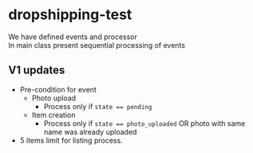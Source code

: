 # dropshipping-test

We have defined events and processor<br />
In main class present sequential processing of events

## V1 updates
- Pre-condition for event
  - Photo upload
    - Process only if `state == pending`
  - Item creation
    - Process only if `state == photo_uploaded` OR photo with same name was already uploaded
- 5 items limit for listing process.